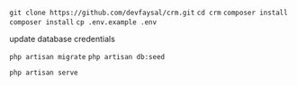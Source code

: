 ``` git clone https://github.com/devfaysal/crm.git ```
```cd crm```
```composer install```
```composer install```
```cp .env.example .env```

update database credentials

```php artisan migrate```
```php artisan db:seed```

```php artisan serve```